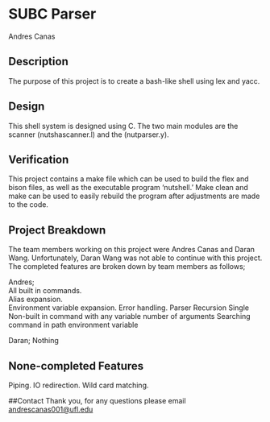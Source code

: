 # SUBC Parser
Andres Canas

## Description
The purpose of this project is to create a bash-like shell using lex and yacc.


## Design	
This shell system is designed using C. The two main modules are the scanner (nutshascanner.l) and the (nutparser.y).


## Verification
This project contains a make file which can be used to build the flex and bison files, as well as the executable program ‘nutshell.’ Make clean and make can be used to easily rebuild the program after adjustments are made to the code.


## Project Breakdown
The team members working on this project were Andres Canas and Daran Wang. Unfortunately, Daran Wang was not able to continue with this project. The completed features are broken down by team members as follows;  

Andres;  
All built in commands.  
Alias expansion.   
Environment variable expansion. 
Error handling. 
Parser Recursion 
Single Non-built in command with any variable number of arguments 
Searching command in path environment variable 

Daran;
Nothing 


## None-completed Features 
Piping. 
IO redirection. 
Wild card matching. 


##Contact
Thank you, for any questions please email andrescanas001@ufl.edu
